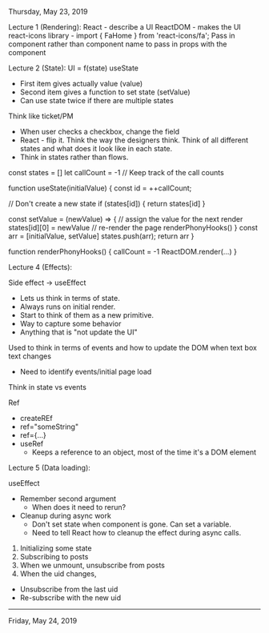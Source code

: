 Thursday, May 23, 2019

Lecture 1 (Rendering):
React - describe a UI
ReactDOM - makes the UI
react-icons library - import { FaHome } from 'react-icons/fa';
Pass in component rather than component name to pass in props with the component

Lecture 2 (State):
UI = f(state)
useState
- First item gives actually value (value)
- Second item gives a function to set state (setValue)
- Can use state twice if there are multiple states

Think like ticket/PM
- When user checks a checkbox, change the field
- React - flip it. Think the way the designers think. Think of all different states and what does it look like in each state.
- Think in states rather than flows.

const states = []
let callCount = -1  // Keep track of the call counts

function useState(initialValue) {
  const id = ++callCount;

  // Don't create a new state
  if (states[id]) {
    return states[id]
  }

  const setValue = (newValue) => {
    // assign the value for the next render
    states[id][0] = newValue
    // re-render the page
    renderPhonyHooks()
  }
  const arr = [initialValue, setValue]
  states.push(arr);
  return arr
}

function renderPhonyHooks() {
  callCount = -1
  ReactDOM.render(...)
}

Lecture 4 (Effects):

Side effect -> useEffect
- Lets us think in terms of state.
- Always runs on initial render.
- Start to think of them as a new primitive.
- Way to capture some behavior
- Anything that is "not update the UI"

Used to think in terms of events and how to update the DOM when text box text changes
- Need to identify events/initial page load

Think in state vs events

Ref
- createREf
- ref="someString"
- ref={...}
- useRef
  - Keeps a reference to an object, most of the time it's a DOM element

Lecture 5 (Data loading):

useEffect
- Remember second argument
  - When does it need to rerun?
- Cleanup during async work
  - Don't set state when component is gone. Can set a variable.
  - Need to tell React how to cleanup the effect during async calls.

1. Initializing some state
2. Subscribing to posts
3. When we unmount, unsubscribe from posts
4. When the uid changes,
  - Unsubscribe from the last uid
  - Re-subscribe with the new uid

------------------------------------------------------------------------------------------------------------------------------------------------------------

Friday, May 24, 2019